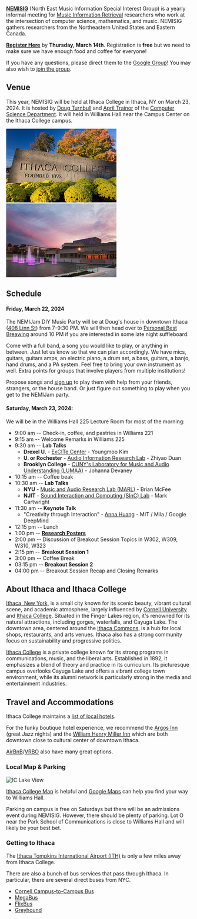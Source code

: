 **[NEMISIG](https://nemisig.net)** (North East Music Information Special Interest Group) is a yearly informal meeting for [Music Information Retrieval](https://en.wikipedia.org/wiki/Music_information_retrieval) researchers who work at the intersection of computer science, mathematics, and music. NEMISIG gathers researchers from the Northeastern United States and Eastern Canada.

**[Register Here](https://forms.gle/ENNJFbS5tbBY2PzYA)** by **Thursday, March 14th**. Registration is **free** but we need to make sure we have enough food and coffee for everyone!
 

If you have any questions, please direct them to the [Google Group](mailto:nemisig@googlegroups.com)! You may also wish to [join the group](https://groups.google.com/forum/#!forum/nemisig).

## Venue 

This year, NEMISIG will be held at Ithaca College in Ithaca, NY on March 23, 2024. It is hosted by [Doug Turnbull](https://dougturnbull.org/)  and [April Trainor](https://april.trainor.io/) of the [Computer Science Department](https://www.ithaca.edu/academics/school-humanities-and-sciences/computer-science). It will held in Williams Hall near the Campus Center on the Ithaca College campus.

![IC Sign](/images/IC-Sign.png)
![IC Fountains](/images/IC-Fountain.png)

## Schedule

#### Friday, March 22, 2024 
The NEMIJam DIY Music Party will be at Doug's house in downtown Ithaca ([408 Linn St](https://www.google.com/maps/place/408+Linn+St,+Ithaca,+NY+14850/@42.4478682,-76.495143,17z/data=!3m1!4b1!4m6!3m5!1s0x89d08186e964fe8f:0x92ef9d625cab75f0!8m2!3d42.4478682!4d-76.495143!16s%2Fg%2F11c253403z?entry=ttu)) from 7-9:30 PM. We will then head over to [Personal Best Breawing](https://www.personalbestbrewing.com/) around 10 PM if you are interested in some late night suffleboard.  

Come with a full band, a song you would like to play, or anything in between. Just let us know so that we can plan accordingly. We have mics, guitars, guitars amps, an electric piano, a drum set, a bass, guitars, a banjo, hand drums, and a PA system. Feel free to bring your own instrument as well. Extra points for groups that involve players from multiple institutions!

Propose songs and [sign up](https://docs.google.com/spreadsheets/d/1SFimdtwF5PN5RuhGjUGQC1h2mKQKwEOpCD8q3pHx4V0/edit?usp=sharing) to play them with help from your friends, strangers, or the house band. Or just figure out something to play when you get to the NEMIJam party.


#### Saturday, March 23, 2024:
We will be in the Williams Hall 225 Lecture Room for most of the morning:

* 9:00 am -- Check-in, coffee, and pastries in Williams 221
* 9:15 am -- Welcome Remarks in Williams 225
* 9:30 am -- **Lab Talks**
  * **Drexel U.** - [ExCITe Center](https://drexel.edu/excite/) - Youngmoo Kim
  * **U. or Rochester** - [Audio Information Research Lab](https://labsites.rochester.edu/air/)  - Zhiyao Duan
  * **Brooklyn College** - [CUNY's Laboratory for Music and Audio Understanding (LUMAA)](www.lumaa.info) - Johanna Devaney
* 10:15 am -- Coffee beak
* 10:30 am -- **Lab Talks**
  * **NYU** - [Music and Audio Research Lab (MARL)](https://steinhardt.nyu.edu/marl) - Brian McFee 
  * **NJIT** - [Sound Interaction and Computing (SInC) Lab](https://sinc-lab.com/) - Mark Cartwright
* 11:30 am -- **Keynote Talk**
  * "Creativity through Interaction" - [Anna Huang](https://czhuang.github.io/) - MIT / Mila / Google DeepMind 
* 12:15 pm -- Lunch 
* 1:00 pm -- **[Research Posters](https://docs.google.com/spreadsheets/d/19FIqx_CJAjUaCCVYxN9dciIRNAxibMoLAUk5MkWWbWw/edit#gid=0)** 
* 2:00 pm -- Discussion of Breakout Session Topics in W302, W309, W310, W323
* 2:15 pm -- **Breakout Session 1**
* 3:00 pm  -- Coffee Break
* 03:15 pm  -- **Breakout Session 2**
* 04:00 pm  -- Breakout Session Recap and Closing Remarks


## About Ithaca and Ithaca College

[Ithaca, New York,](https://www.visitithaca.com/) is a small city known for its scenic beauty, vibrant cultural scene, and academic atmosphere, largely influenced by [Cornell University](https://www.cornell.edu/) and [Ithaca College](https://www.ithaca.edu/). Situated in the Finger Lakes region, it's renowned for its natural attractions, including gorges, waterfalls, and Cayuga Lake. The downtown area, centered around the [Ithaca Commons](https://www.downtownithaca.com/visit-downtown/the-commons/), is a hub for local shops, restaurants, and arts venues. Ithaca also has a strong community focus on sustainability and progressive politics. 

[Ithaca College](https://www.ithaca.edu/) is a private college known for its strong programs in communications, music, and the liberal arts. Established in 1892, it emphasizes a blend of theory and practice in its curriculum. Its picturesque campus overlooks Cayuga Lake and offers a vibrant college town environment, while its alumni network is particularly strong in the media and entertainment industries.

## Travel and Accommodations
Ithaca College maintains a [list of local hotels](https://www.ithaca.edu/orientation/family-and-supporter-resources/area-lodging).

For the funky boutique hotel experience, we recommend the [Argos Inn](https://www.argosinn.com/) (great Jazz nights) and the [William Henry Miller Inn](https://millerinn.com/) which are both downtown close to cultural center of downtown Ithaca.

[AirBnB](https://www.airbnb.com/ithaca-ny/stays)/[VRBO](https://www.vrbo.com/vacation-rentals/usa/new-york/finger-lakes/cayuga-lake/ithaca) also have many great options.

### Local Map & Parking

![IC Lake View](/images/IC-WilliamsHallMap.png)

[Ithaca College Map](https://map.ithaca.edu/) is helpful and 
[Google Maps](https://www.google.com/maps/place/Williams+Hall,+131+Textor+Cir,+Ithaca,+NY+14850/@42.4227246,-76.4976555,17z/data=!3m1!4b1!4m6!3m5!1s0x89d081a58d007475:0xb6edf461ec8df820!8m2!3d42.4227246!4d-76.4950752!16s%2Fg%2F1tdh089t?entry=ttu) can help you find your way to Williams Hall.

Parking on campus is free on Saturdays but there will be an admissions event during NEMISIG. However, there should be plenty of parking. Lot O near the Park School of Communications is close to Williams Hall and will likely be your best bet.

### Getting to Ithaca

The [Ithaca Tompkins International Airport (ITH)](https://flyithaca.com/) is only a few miles away from Ithaca College. 

There are also a bunch of bus services that pass through Ithaca. In particular, there are several direct buses from NYC.
* [Cornell Campus-to-Campus Bus](https://fcs.cornell.edu/departments/transportation-delivery-services/campus-campus-bus-service)
* [MegaBus](https://us.megabus.com/journey-planner/journeys?originId=123&destinationId=511&totalPassengers=1)
* [FlixBus](https://shop.flixbus.com/search?departureCity=c0a47c54-53ea-46dc-984b-b764fc0b2fa9&arrivalCity=99c4f86c-3ecb-11ea-8017-02437075395e&route=New+York%2C+NY-Ithaca%2C+NY&rideDate=22.03.2024&adult=1&_locale=en_US&features%5Bfeature.enable_distribusion%5D=1&features%5Bfeature.train_cities_only%5D=0&features%5Bfeature.auto_update_disabled%5D=0&features%5Bfeature.webc_search_station_suggestions_enabled%5D=0&features%5Bfeature.webc_search_limited_product_list%5D=0&features%5Bfeature.darken_page%5D=1&_sp=47d6c44f-18aa-491f-996f-c795e773ce62&_spnuid=81740b36-8732-4bbc-9be2-cbcc25a41719_1706197466373)
* [Greyhound](https://www.greyhound.com/bus/ithaca-ny)


